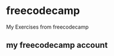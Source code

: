 # freecodecamp
My Exercises from freecodecamp

## my freecodecamp account

[account]:(https://www.freecodecamp.org/bendwit)
